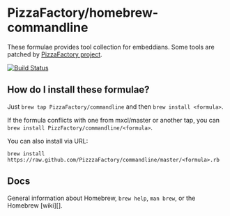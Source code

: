 PizzaFactory/homebrew-commandline
=================================
These formulae provides tool collection for embeddians.
Some tools are patched by [PizzaFactory project](http://www.pizzafactory.jp/).

[![Build Status](https://travis-ci.org/PizzaFactory/homebrew-commandline.svg?branch=master)](https://travis-ci.org/PizzaFactory/homebrew-commandline)

How do I install these formulae?
--------------------------------
Just `brew tap PizzaFactory/commandline` and then `brew install <formula>`.

If the formula conflicts with one from mxcl/master or another tap, you can `brew install PizzFactory/commandline/<formula>`.

You can also install via URL:

```
brew install https://raw.github.com/PizzzaFactory/commandline/master/<formula>.rb
```

Docs
----
General information about Homebrew, `brew help`, `man brew`, or the Homebrew [wiki][].
